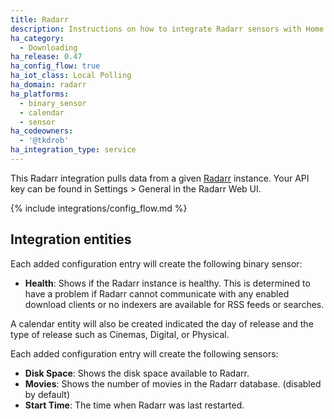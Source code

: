 ```yaml
---
title: Radarr
description: Instructions on how to integrate Radarr sensors with Home Assistant
ha_category:
  - Downloading
ha_release: 0.47
ha_config_flow: true
ha_iot_class: Local Polling
ha_domain: radarr
ha_platforms:
  - binary_sensor
  - calendar
  - sensor
ha_codeowners:
  - '@tkdrob'
ha_integration_type: service
---
```


This Radarr integration pulls data from a given [Radarr](https://radarr.video/) instance.
Your API key can be found in Settings > General in the Radarr Web UI.

{% include integrations/config_flow.md %}

## Integration entities

Each added configuration entry will create the following binary sensor:

- **Health**: Shows if the Radarr instance is healthy. This is determined to have a problem if Radarr cannot communicate with any enabled download clients or no indexers are available for RSS feeds or searches.

A calendar entity will also be created indicated the day of release and the type of release such as Cinemas, Digital, or Physical.

Each added configuration entry will create the following sensors:

- **Disk Space**: Shows the disk space available to Radarr.
- **Movies**: Shows the number of movies in the Radarr database. (disabled by default)
- **Start Time**: The time when Radarr was last restarted.
